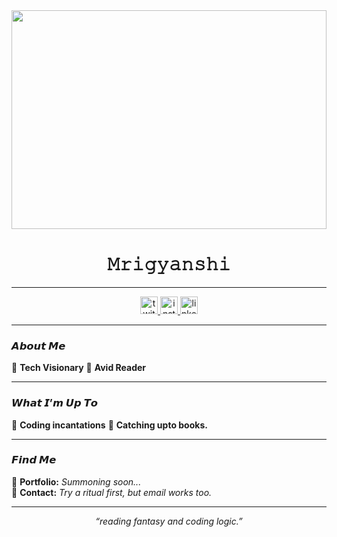 <!-- 🌙 MRIGYANSHI | CODE WITCH 🔮 -->

<div align="center">
  <img height="350" width="100%" src="https://64.media.tumblr.com/ae6df18e3d2db5fc1a453f68594a12ae/tumblr_od1az68y8v1r9g6hfo1_500.gif" />
</div>

<h1 align="center"> 𝙼𝚛𝚒𝚐𝚢𝚊𝚗𝚜𝚑𝚒 </h1>
<p align="center">

</p>

---

<div align="center">
  <a href="https://x.com/your-twitter" target="_blank">
    <img src="https://img.shields.io/static/v1?message=Twitter&logo=twitter&label=&color=1DA1F2&logoColor=white&labelColor=&style=for-the-badge" height="28" alt="twitter logo"  />
  </a>
  <a href="https://www.instagram.com/your-instagram/" target="_blank">
    <img src="https://img.shields.io/static/v1?message=Instagram&logo=instagram&label=&color=E4405F&logoColor=white&labelColor=&style=for-the-badge" height="28" alt="instagram logo"  />
  </a>
  <a href="https://www.linkedin.com/in/your-linkedin/" target="_blank">
    <img src="https://img.shields.io/static/v1?message=LinkedIn&logo=linkedin&label=&color=0077B5&logoColor=white&labelColor=&style=for-the-badge" height="28" alt="linkedin logo"  />
  </a>
</div>

---

### 𝘼𝙗𝙤𝙪𝙩 𝙈𝙚  
🚀 **Tech Visionary** 
🌙 **Avid Reader**   

---

### 𝙒𝙝𝙖𝙩 𝙄’𝙢 𝙐𝙥 𝙏𝙤  
🔹 **Coding incantations**
🔹 **Catching upto books.**  

---

### 𝙁𝙞𝙣𝙙 𝙈𝙚 
📜 **Portfolio:** *Summoning soon...*  
📧 **Contact:** *Try a ritual first, but email works too.*  

---

<p align="center">
  <i>“reading fantasy and coding logic.”</i>
</p>
